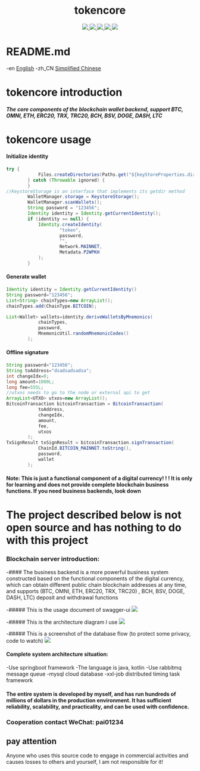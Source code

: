 <h1 align="center">
  tokencore
</h1>
<p align="center">

  <a href="https://travis-ci.org/pai01234/tokencore">
    <img src="https://travis-ci.org/pai01234/tokencore.svg?branch=master">
  </a>

  <a href="https://github.com/pai01234/tokencore/issues">
    <img src="https://img.shields.io/github/issues/pai01234/tokencore.svg">
  </a>

  <a href="https://github.com/pai01234/tokencore/pulls">
    <img src="https://img.shields.io/github/issues-pr/pai01234/tokencore.svg">
  </a>

  <a href="https://github.com/pai01234/tokencore/graphs/contributors">
    <img src="https://img.shields.io/github/contributors/pai01234/tokencore.svg">
  </a>

  <a href="LICENSE">
    <img src="https://img.shields.io/github/license/pai01234/tokencore.svg">
  </a>
  
</p>

# README.md
-en [English](README_en.md)
-zh_CN [Simplified Chinese](README.md)

# tokencore introduction

##### The core components of the blockchain wallet backend, support BTC, OMNI, ETH, ERC20, TRX, TRC20, BCH, BSV, DOGE, DASH, LTC

# tokencore usage

#### Initialize identity
```java
try {
            Files.createDirectories(Paths.get("${keyStoreProperties.dir}/wallets"))
        } catch (Throwable ignored) {
        }
//KeystoreStorage is an interface that implements its getdir method
        WalletManager.storage = KeystoreStorage();
        WalletManager.scanWallets();
        String password = "123456";
        Identity identity = Identity.getCurrentIdentity();
        if (identity == null) {
            Identity.createIdentity(
                    "token",
                    password,
                    "",
                    Network.MAINNET,
                    Metadata.P2WPKH
            );
        }
```

#### Generate wallet

```java
Identity identity = Identity.getCurrentIdentity()
String password="123456";
List<String> chainTypes=new ArrayList();
chainTypes.add(ChainType.BITCOIN);

List<Wallet> wallets=identity.deriveWalletsByMnemonics(
            chainTypes,
            password,
            MnemonicUtil.randomMnemonicCodes()
        );

```

#### Offline signature

```java
String password="123456";
String toAddress="dsadsadsadsa";
int changeIdx=0;
long amount=1000L;
long fee=555L;
//utxos needs to go to the node or external api to get
ArrayList<UTXO> utxos=new ArrayList();
BitcoinTransaction bitcoinTransaction = BitcoinTransaction(
            toAddress,
            changeIdx,
            amount,
            fee,
            utxos
        );
TxSignResult txSignResult = bitcoinTransaction.signTransaction(
            ChainId.BITCOIN_MAINNET.toString(),
            password,
            wallet
        );
```

#### Note: This is just a functional component of a digital currency! ! ! It is only for learning and does not provide complete blockchain business functions. If you need business backends, look down

# The project described below is not open source and has nothing to do with this project
### Blockchain server introduction:
-#### The business backend is a more powerful business system constructed based on the functional components of the digital currency, which can obtain different public chain blockchain addresses at any time, and supports (BTC, OMNI, ETH, ERC20, TRX, TRC20) , BCH, BSV, DOGE, DASH, LTC) deposit and withdrawal functions

 
-##### This is the usage document of swagger-ui
 ![](https://i.ibb.co/CK9VHpF/We-Chatff11cad89ae03d68aacde5f83c62d63a.png)


-##### This is the architecture diagram I use
 ![](https://i.ibb.co/KrpJwDG/1590596278351.jpg)


-##### This is a screenshot of the database flow (to protect some privacy, code to watch)
![](https://i.ibb.co/3dR8tpn/1590596939623.jpg)



#### Complete system architecture situation:
-Use springboot framework
-The language is java, kotlin
-Use rabbitmq message queue
-mysql cloud database
-xxl-job distributed timing task framework

#### The entire system is developed by myself, and has run hundreds of millions of dollars in the production environment. It has sufficient reliability, scalability, and practicality, and can be used with confidence.


### Cooperation contact WeChat: pai01234

## pay attention
Anyone who uses this source code to engage in commercial activities and causes losses to others and yourself, I am not responsible for it!
